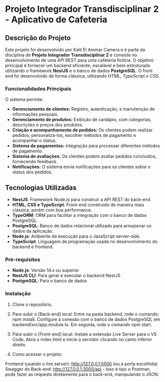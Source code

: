 # Projeto Integrador Transdisciplinar 2 - Aplicativo de Cafeteria

## Descrição do Projeto

Este projeto foi desenvolvido por Kalil El Ammar Camera e é parte da disciplina de **Projeto Integrador Transdisciplinar 2** e consiste no desenvolvimento de uma API REST para uma cafeteria fictícia. O objetivo principal é fornecer um backend eficiente, escalável e bem estruturado utilizando o framework **NestJS** e o banco de dados **PostgreSQL**. O front end foi desenvolvido de forma clássica, utilizando *HTML, TypeScript e CSS*.

### Funcionalidades Principais

O sistema permite:

- **Gerenciamento de clientes:** Registro, autenticação, e manutenção de informações pessoais.
- **Gerenciamento de produtos:** Exibição de cardápio, com categorias, descrições e preços dos produtos.
- **Criação e acompanhamento de pedidos:** Os clientes podem realizar pedidos, personalizá-los, escolher métodos de pagamento e acompanhar o status.
- **Sistema de pagamentos:** Integração para processar diferentes métodos de pagamento.
- **Sistema de avaliações:** Os clientes podem avaliar pedidos concluídos, fornecendo feedback.
- **Notificações:** O sistema envia notificações para os clientes sobre o status dos pedidos.

## Tecnologias Utilizadas

- **NestJS**: Framework Node.js para construir a API REST do back-end.
- **HTML, CSS e TypeScript**: Front-end construido de maneira mais clássica, porém com boa performance.
- **TypeORM**: ORM para facilitar a integração com o banco de dados PostgreSQL.
- **PostgreSQL**: Banco de dados relacional utilizado para armazenar os dados da aplicação.
- **Node.js**: Ambiente de execução para o JavaScript server-side.
- **TypeScript**: Linguagem de programação usada no desenvolvimento do backend e frontend.


### Pré-requisitos

- **Node.js**: Versão 14.x ou superior
- **NestJS CLI**: Para gerar e executar o backend NestJS
- **PostgreSQL**: Para o banco de dados

### Instalação

1. Clone o repositório.

2. Para subir o [Back-end] local:
   Entre na pasta backend, rode o comando: npm install.
   Configure a conexão com o banco de dados PostgreSQL em backend/src/app.module.ts. 
   Em seguida, rode o comando npm start.

3. Para subir o [Front-end] local:
   Instale a extensão Live Server para o VS Code.
   Abra o index.html e inicie o servidor clicando no canto inferior direito.


4. Como acessar o projeto:

Frontend (usando o live server): http://127.0.0.1:5500 (ou a porta escolhida)
Swagger do Back-end: http://127.0.0.1:3000/api - Isso é tipo o Postman, pode fazer as requests diretamente para o back-end, manipulando o JSON.
